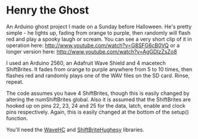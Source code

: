 Henry the Ghost
===============

An Arduino ghost project I made on a Sunday before Halloween.  He's pretty simple - he lights up, fading from orange to purple, then randomly will flash red and play a spooky laugh or scream.  You can see a very short clip of it in operation here: http://www.youtube.com/watch?v=G8SFG6cB0VQ or a longer version here: http://www.youtube.com/watch?v=AgGDIzZsZo8

I used an Arduino 2560, an Adafruit Wave Shield and 4 macetech ShiftBrites.  It fades from orange to purple anywhere from 5 to 10 times, then flashes red and randomly plays one of the WAV files on the SD card.  Rinse, repeat.

The code assumes you have 4 ShiftBrites, though this is easily changed by altering the numShiftBrites global.  Also it is assumed that the ShiftBrites are hooked up on pins 22, 23, 24 and 25 for the data, latch, enable and clock pins respectively.  Again, this is easily changed at the bottom of the setup() function.

You'll need the [WaveHC](http://code.google.com/p/wavehc/) and [ShiftBriteHughesy](http://code.google.com/p/shiftbritehughesyarduino/) libraries.
